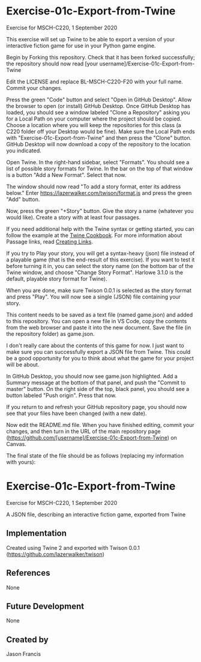 # Exercise-01c-Export-from-Twine
Exercise for MSCH-C220, 1 September 2020

This exercise will set up Twine to be able to export a version of your interactive fiction game for use in your Python game engine.

Begin by Forking this repository. Check that it has been forked successfully; the repository should now read [your username]/Exercise-01c-Export-from-Twine

Edit the LICENSE and replace BL-MSCH-C220-F20 with your full name. Commit your changes.

Press the green "Code" button and select "Open in GitHub Desktop". Allow the browser to open (or install) GitHub Desktop. Once GitHub Desktop has loaded, you should see a window labeled "Clone a Repository" asking you for a Local Path on your computer where the project should be copied. Choose a location where you will keep the repositories for this class (a C220 folder off your Desktop would be fine). Make sure the Local Path ends with "Exercise-01c-Export-from-Twine" and then press the "Clone" button. GitHub Desktop will now download a copy of the repository to the location you indicated.

Open Twine. In the right-hand sidebar, select "Formats". You should see a list of possible story formats for Twine. In the bar on the top of that window is a button "Add a New Format". Select that now.

The window should now read "To add a story format, enter its address below." Enter https://lazerwalker.com/twison/format.js and press the green "Add" button.

Now, press the green "+Story" button. Give the story a name (whatever you would like). Create a story with at least four passages. 

If you need additional help with the Twine syntax or getting started, you can follow the example at the [Twine Cookbook](https://twinery.org/cookbook/starting/twine2/firststory.html). For more information about Passage links, read [Creating Links](https://twinery.org/cookbook/starting/twine2/creatinglinks.html).

If you try to Play your story, you will get a syntax-heavy (json) file instead of a playable game (that is the end-result of this exercise). If you want to test it before turning it in, you can select the story name (on the bottom bar of the Twine window, and choose "Change Story Format". Harlowe 3.1.0 is the default, playable story format for Twine).

When you are done, make sure Twison 0.0.1 is selected as the story format and press "Play". You will now see a single (JSON) file containing your story.

This content needs to be saved as a text file (named game.json) and added to this repository. You can open a new file in VS Code, copy the contents from the web browser and paste it into the new document. Save the file (in the repository folder) as game.json.

I don't really care about the contents of this game for now. I just want to make sure you can successfully export a JSON file from Twine. This could be a good opportunity for you to think about what the game for your project will be about.

In GitHub Desktop, you should now see game.json highlighted. Add a Summary message at the bottom of that panel, and push the "Commit to master" button. On the right side of the top, black panel, you should see a button labeled "Push origin". Press that now.

If you return to and refresh your GitHub repository page, you should now see that your files have been changed (with a new date).

Now edit the README.md file. When you have finished editing, commit your changes, and then turn in the URL of the main repository page (https://github.com/[username]/Exercise-01c-Export-from-Twine) on Canvas.

The final state of the file should be as follows (replacing my information with yours):

# Exercise-01c-Export-from-Twine

Exercise for MSCH-C220, 1 September 2020

A JSON file, describing an interactive fiction game, exported from Twine

## Implementation
Created using Twine 2 and exported with Twison 0.0.1 (https://github.com/lazerwalker/twison)

## References
None

## Future Development
None

## Created by
Jason Francis
